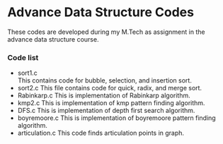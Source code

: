 # Advance Data Structure Codes
These codes are developed during my M.Tech as assignment in the advance data structure course.
### Code list
- sort1.c  
  This contains code for bubble, selection, and insertion sort.
 - sort2.c
 This file contains code for quick, radix, and merge sort.
 - Rabinkarp.c
 This is implementation of Rabinkarp algorithm.
 - kmp2.c
 This is implementation of kmp pattern finding algorithm.
 - DFS.c
 This is implementation of depth first search algorithm.
 - boyremoore.c
 This is implementation of boyremoore pattern finding algorithm.
 - articulation.c
 This code finds articulation points in graph.
